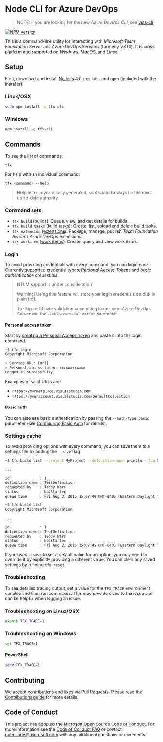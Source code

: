 # Node CLI for Azure DevOps

> NOTE: If you are looking for the new _Azure DevOps CLI_, see [vsts-cli](https://github.com/microsoft/vsts-cli)

[![NPM version](https://badge.fury.io/js/tfx-cli.svg)](http://badge.fury.io/js/tfx-cli)

This is a command-line utility for interacting with _Microsoft Team Foundation Server_ and _Azure DevOps Services_ (formerly _VSTS_). It is cross platform and supported on _Windows_, _MacOS_, and _Linux_.

## Setup

First, download and install [Node.js](http://nodejs.org) 4.0.x or later and npm (included with the installer)

### Linux/OSX

```bash
sudo npm install -g tfx-cli
```

### Windows

```bash
npm install -g tfx-cli
```

## Commands

To see the list of commands:

```bash
tfx
```

For help with an individual command:

```bash
tfx <command> --help
```

> Help info is dynamically generated, so it should always be the most up-to-date authority.

### Command sets

* `tfx build` ([builds](docs/builds.md)): Queue, view, and get details for builds.
* `tfx build tasks` ([build tasks](docs/buildtasks.md)): Create, list, upload and delete build tasks.
* `tfx extension` ([extensions](docs/extensions.md)): Package, manage, publish _Team Foundation Server_ / _Azure DevOps_ extensions.
* `tfx workitem` ([work items](docs/workitems.md)): Create, query and view work items.

### Login

To avoid providing credentials with every command, you can login once. Currently supported credential types: _Personal Access Tokens_ and _basic authentication credentials_.

> NTLM support is under consideration
>
> Warning! Using this feature will store your login credentials on disk in plain text.
>
> To skip certificate validation connecting to on-prem _Azure DevOps Server_ use the `--skip-cert-validation` parameter.

#### Personal access token

Start by [creating a Personal Access Token](http://roadtoalm.com/2015/07/22/using-personal-access-tokens-to-access-visual-studio-online) and paste it into the login command.

```bash
~$ tfx login
Copyright Microsoft Corporation

> Service URL: {url}
> Personal access token: xxxxxxxxxxxx
Logged in successfully
```

Examples of valid URLs are:

* `https://marketplace.visualstudio.com`
* `https://youraccount.visualstudio.com/DefaultCollection`

#### Basic auth

You can also use basic authentication by passing the `--auth-type basic` parameter (see [Configuring Basic Auth](docs/configureBasicAuth.md) for details).

### Settings cache

To avoid providing options with every command, you can save them to a settings file by adding the `--save` flag.

```bash
~$ tfx build list --project MyProject --definition-name println --top 5 --save

...

id              : 1
definition name : TestDefinition
requested by    : Teddy Ward
status          : NotStarted
queue time      : Fri Aug 21 2015 15:07:49 GMT-0400 (Eastern Daylight Time)

~$ tfx build list
Copyright Microsoft Corporation

...

id              : 1
definition name : TestDefinition
requested by    : Teddy Ward
status          : NotStarted
queue time      : Fri Aug 21 2015 15:07:49 GMT-0400 (Eastern Daylight Time)
```

If you used `--save` to set a default value for an option, you may need to override it by explicitly providing a different value. You can clear any saved settings by running `tfx reset`.

### Troubleshooting

To see detailed tracing output, set a value for the `TFX_TRACE` environment variable and then run commands. This may provide clues to the issue and can be helpful when logging an issue.

### Troubleshooting on Linux/OSX

```bash
export TFX_TRACE=1
```

### Troubleshooting on Windows

```bash
set TFX_TRACE=1
```

#### PowerShell

```bash
$env:TFX_TRACE=1
```

## Contributing

We accept contributions and fixes via Pull Requests. Please read the [Contributions guide](docs/contributions.md) for more details.

## Code of Conduct

This project has adopted the [Microsoft Open Source Code of Conduct](https://opensource.microsoft.com/codeofconduct/). For more information see the [Code of Conduct FAQ](https://opensource.microsoft.com/codeofconduct/faq/) or contact [opencode@microsoft.com](mailto:opencode@microsoft.com) with any additional questions or comments.
